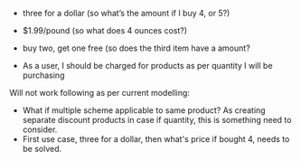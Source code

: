 - three for a dollar (so what’s the amount if I buy 4, or 5?)
- $1.99/pound (so what does 4 ounces cost?)
- buy two, get one free (so does the third item have a amount?



- As a user, I should be charged for products as per quantity I will be purchasing 

Will not work following as per current modelling: 

- What if multiple scheme applicable to same product? As creating separate discount products in case if quantity, this is something need to consider.     
- First use case, three for a dollar, then what's price if bought 4, needs to be solved. 
